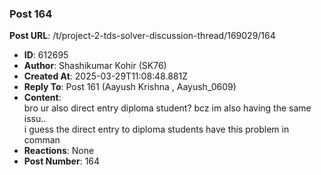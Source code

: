 ### Post 164
**Post URL**: /t/project-2-tds-solver-discussion-thread/169029/164
- **ID**: 612695
- **Author**: Shashikumar Kohir (SK76)
- **Created At**: 2025-03-29T11:08:48.881Z
- **Reply To**: Post 161 (Aayush Krishna , Aayush_0609)
- **Content**:  
  bro ur also direct entry diploma student?  bcz im also having the same issu..<br>
i guess the direct entry to diploma students have this problem in comman
- **Reactions**: None
- **Post Number**: 164

